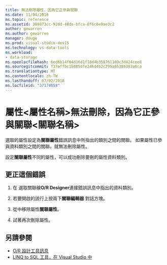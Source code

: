 ```yaml
---
title: 無法刪除屬性，因為它正參與關聯
ms.date: 11/04/2016
ms.topic: reference
ms.assetid: 389873cc-92dd-48da-bfca-0f6c8e0ae3c2
author: gewarren
ms.author: gewarren
manager: douge
ms.prod: visual-studio-dev15
ms.technology: vs-data-tools
ms.workload:
- data-storage
ms.openlocfilehash: 6ed6b14f64d16d1f18d4b358761169c3d424cee8
ms.sourcegitcommit: f37affbc1b885dfe246d4b2c295a6538b383a0ca
ms.translationtype: MT
ms.contentlocale: zh-TW
ms.lasthandoff: 07/02/2018
ms.locfileid: "37174058"
---
```

# <a name="the-property-ltproperty-namegt-cannot-be-deleted-because-it-is-participating-in-the-association-ltassociation-namegt"></a>屬性&lt;屬性名稱&gt;無法刪除，因為它正參與關聯&lt;關聯名稱&gt;

選取的屬性設定為**關聯屬性**錯誤訊息中所指出的類別之間的關聯。 如果屬性已參與資料類別之間的關聯，就無法刪除屬性。

設定**關聯屬性**不同的屬性，可以成功刪除要刪的屬性資料類別。

## <a name="to-correct-this-error"></a>更正這個錯誤

1. 在 選取關聯線**O/R Designer**連接錯誤訊息中指出的資料類別。

2. 若要開啟的該行上按兩下**關聯編輯器** 對話方塊。

3. 從中移除屬性**關聯屬性**。

4. 試著再次刪除屬性。

## <a name="see-also"></a>另請參閱

- [O/R 設計工具訊息](../data-tools/o-r-designer-messages.md)
- [LINQ to SQL 工具，在 Visual Studio 中](../data-tools/linq-to-sql-tools-in-visual-studio2.md)